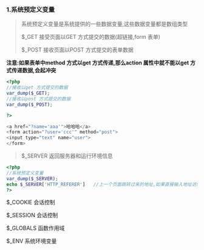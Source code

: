 ### 1.系统预定义变量

> 系统预定义变量是系统提供的一些数据变量,这些数据变量都是数组类型
>
> $_GET 接受页面以GET 方式提交的数据(超链接,form 表单)
>
> $_POST 接收页面以POST 方式提交的表单数据

**注意:如果表单中method 方式以get 方式传递,那么action 属性中就不能以get 方式传递数据,会起冲突**

```php
<?php
//接收以get 方式提交的数据
var_dump($_GET);
//接收以post 方式提交的数据
var_dump($_POST);

?>

<a href="?name='aaa'">哈哈哈</a>
<form action="?user='ccc'" method="post">
<input type="text" name="user">
</form>
```

> $_SERVER	返回服务器和运行环境信息

```php
<?php
//系统预定义变量
var_dump($_SERVER);
echo $_SERVER['HTTP_REFERER']	//上一个页面跳转过来的地址,如果直接输入地址访问本页面,就没有上一个页面地址,用于用户登入后返回原先的界面
?>
```

$_COOKIE	会话控制

$_SESSION	会话控制

$_GLOBALS	函数作用域

$_ENV 	系统环境变量

